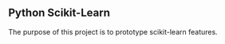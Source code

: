 Python Scikit-Learn
-------------------
The purpose of this project is to prototype scikit-learn features.
